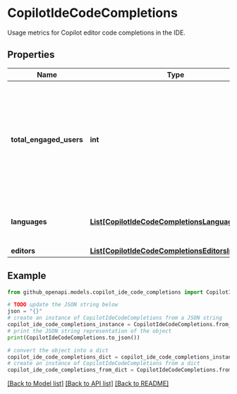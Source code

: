 # CopilotIdeCodeCompletions

Usage metrics for Copilot editor code completions in the IDE.

## Properties

Name | Type | Description | Notes
------------ | ------------- | ------------- | -------------
**total_engaged_users** | **int** | Number of users who accepted at least one Copilot code suggestion, across all active editors. Includes both full and partial acceptances. | [optional] 
**languages** | [**List[CopilotIdeCodeCompletionsLanguagesInner]**](CopilotIdeCodeCompletionsLanguagesInner.md) | Code completion metrics for active languages. | [optional] 
**editors** | [**List[CopilotIdeCodeCompletionsEditorsInner]**](CopilotIdeCodeCompletionsEditorsInner.md) |  | [optional] 

## Example

```python
from github_openapi.models.copilot_ide_code_completions import CopilotIdeCodeCompletions

# TODO update the JSON string below
json = "{}"
# create an instance of CopilotIdeCodeCompletions from a JSON string
copilot_ide_code_completions_instance = CopilotIdeCodeCompletions.from_json(json)
# print the JSON string representation of the object
print(CopilotIdeCodeCompletions.to_json())

# convert the object into a dict
copilot_ide_code_completions_dict = copilot_ide_code_completions_instance.to_dict()
# create an instance of CopilotIdeCodeCompletions from a dict
copilot_ide_code_completions_from_dict = CopilotIdeCodeCompletions.from_dict(copilot_ide_code_completions_dict)
```
[[Back to Model list]](../README.md#documentation-for-models) [[Back to API list]](../README.md#documentation-for-api-endpoints) [[Back to README]](../README.md)


